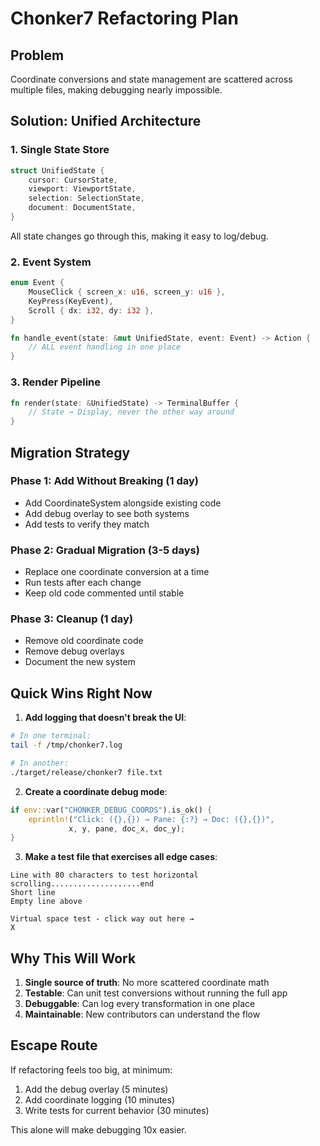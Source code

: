 # Chonker7 Refactoring Plan

## Problem
Coordinate conversions and state management are scattered across multiple files, making debugging nearly impossible.

## Solution: Unified Architecture

### 1. Single State Store
```rust
struct UnifiedState {
    cursor: CursorState,
    viewport: ViewportState,
    selection: SelectionState,
    document: DocumentState,
}
```
All state changes go through this, making it easy to log/debug.

### 2. Event System
```rust
enum Event {
    MouseClick { screen_x: u16, screen_y: u16 },
    KeyPress(KeyEvent),
    Scroll { dx: i32, dy: i32 },
}

fn handle_event(state: &mut UnifiedState, event: Event) -> Action {
    // ALL event handling in one place
}
```

### 3. Render Pipeline
```rust
fn render(state: &UnifiedState) -> TerminalBuffer {
    // State → Display, never the other way around
}
```

## Migration Strategy

### Phase 1: Add Without Breaking (1 day)
- Add CoordinateSystem alongside existing code
- Add debug overlay to see both systems
- Add tests to verify they match

### Phase 2: Gradual Migration (3-5 days)
- Replace one coordinate conversion at a time
- Run tests after each change
- Keep old code commented until stable

### Phase 3: Cleanup (1 day)
- Remove old coordinate code
- Remove debug overlays
- Document the new system

## Quick Wins Right Now

1. **Add logging that doesn't break the UI**:
```bash
# In one terminal:
tail -f /tmp/chonker7.log

# In another:
./target/release/chonker7 file.txt
```

2. **Create a coordinate debug mode**:
```rust
if env::var("CHONKER_DEBUG_COORDS").is_ok() {
    eprintln!("Click: ({},{}) → Pane: {:?} → Doc: ({},{})",
             x, y, pane, doc_x, doc_y);
}
```

3. **Make a test file that exercises all edge cases**:
```
Line with 80 characters to test horizontal scrolling....................end
Short line
Empty line above

Virtual space test - click way out here →                                    X
```

## Why This Will Work

1. **Single source of truth**: No more scattered coordinate math
2. **Testable**: Can unit test conversions without running the full app
3. **Debuggable**: Can log every transformation in one place
4. **Maintainable**: New contributors can understand the flow

## Escape Route

If refactoring feels too big, at minimum:
1. Add the debug overlay (5 minutes)
2. Add coordinate logging (10 minutes)
3. Write tests for current behavior (30 minutes)

This alone will make debugging 10x easier.